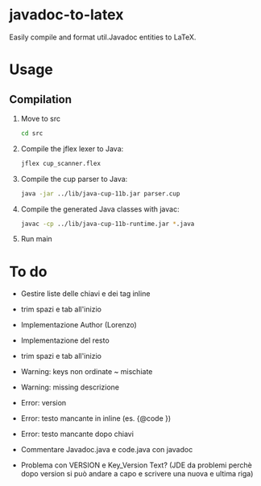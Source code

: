 # javadoc-to-latex
Easily compile and format util.Javadoc entities to LaTeX.

# Usage

## Compilation
1. Move to src 
    ```bash
    cd src
    ```
1. Compile the jflex lexer to Java:
    ```bash
    jflex cup_scanner.flex
    ```
1. Compile the cup parser to Java:
    ```bash
    java -jar ../lib/java-cup-11b.jar parser.cup
    ```
1. Compile the generated Java classes with javac:
    ```bash
    javac -cp ../lib/java-cup-11b-runtime.jar *.java
    ```
1. Run main

# To do
* Gestire liste delle chiavi e dei tag inline
* trim spazi e tab all'inizio
* Implementazione Author (Lorenzo)
* Implementazione del resto
  
* trim spazi e tab all'inizio  

* Warning: keys non ordinate ~ mischiate
* Warning: missing descrizione
  
* Error: version
* Error: testo mancante in inline (es. {@code })
* Error: testo mancante dopo chiavi

* Commentare Javadoc.java e code.java con javadoc

* Problema con VERSION e Key_Version Text? (JDE da problemi perchè dopo version si può andare a capo e scrivere una nuova e ultima riga)


